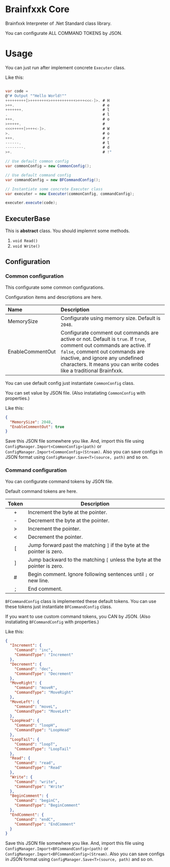 # Brainfxxk Core

Brainfxxk Interpreter of .Net Standard class library.

You can configurate ALL COMMAND TOKENS by JSON.

# Usage

You can just run after implement concrete `Executer` class.

Like this:

```csharp

var code = 
@"# Output ""Hello World!""
+++++++++[>++++++++>+++++++++++>+++<<<-]>. # H
>++.                                       # e
+++++++.                                   # l
.                                          # l
+++.                                       # o
>+++++.                                    #  
<<<+++++[>+++<-]>.                         # W
>.                                         # o
+++.                                       # r
------.                                    # l
--------.                                  # d
>+.                                        # !"

// Use default common config
var commonConfig = new CommonConfig();

// Use default command config
var commandConfig = new BFCommandConfig();

// Instantiate some concrete Executer class
var executer = new Executer(commonConfig, commandConfig);

executer.execute(code);

```


## ExecuterBase

This is **abstract** class. You should implemnt some methods.

1. `void Read()`
1. `void Write()`

## Configuration

### Common configuration

This configurate some common configurations.

Configuration items and descriptions are here.

|Name|Description|
|:--|:--|
|MemorySize|Configurate using memory size. Default is `2048`.|
|EnableCommentOut|Configurate comment out commands are active or not. Default is `true`. If `true`, comment out commands are active. If `false`, comment out commands are inactive, and ignore any undefined characters. It means you can write codes like a traditional Brainfxxk.|

You can use default config just instantiate `CommonConfig` class.

You can set value by JSON file.
(Also instatiating `CommonConfig` with properties.)

Like this:

```json
{
  "MemorySize": 2048,
  "EnableCommentOut": true
}
```

Save this JSON file somewhere you like. And, import this file using `ConfigManager.Import<CommonConfig>(path)` or `ConfigManager.Import<CommonConfig>(Stream)`.
Also you can save configs in JSON format using `ConfigManager.Save<T>(source, path)` and so on.


### Command configuration

You can configurate command tokens by JSON file.

Default command tokens are here. 

|Token|Description|
|:-:|---|
|+|Increment the byte at the pointer.|
|-|Decrement the byte at the pointer.|
|>|Increment the pointer.|
|<|Decrement the pointer.|
|[|Jump forward past the matching `]` if the byte at the pointer is zero.|
|]|Jump backward to the matching `[` unless the byte at the pointer is zero.|
|#|Begin comment. Ignore following sentences until `;` or new line.|
|;|End comment.|

`BFCommandConfig` class is implemented these default tokens. You can use these tokens just instantiate `BFCommandConfig` class.

If you want to use custom command tokens, you CAN by JSON.
(Also instatiating `BFCommandConfig` with properties.)

Like this:

```json
{
  "Increment": {
    "Command": "inc",
    "CommandType": "Increment"
  },
  "Decrement": {
    "Command": "dec",
    "CommandType": "Decrement"
  },
  "MoveRight": {
    "Command": "moveR",
    "CommandType": "MoveRight"
  },
  "MoveLeft": {
    "Command": "moveL",
    "CommandType": "MoveLeft"
  },
  "LoopHead": {
    "Command": "loopH",
    "CommandType": "LoopHead"
  },
  "LoopTail": {
    "Command": "loopT",
    "CommandType": "LoopTail"
  },
  "Read": {
    "Command": "read",
    "CommandType": "Read"
  },
  "Write": {
    "Command": "write",
    "CommandType": "Write"
  },
  "BeginComment": {
    "Command": "beginC",
    "CommandType": "BeginComment"
  },
  "EndComment": {
    "Command": "endC",
    "CommandType": "EndComment"
  }
}
```

Save this JSON file somewhere you like. And, import this file using `ConfigManager.Import<BFCommandConfig>(path)` or `ConfigManager.Import<BFCommandConfig>(Stream)`.
Also you can save configs in JSON format using `ConfigManager.Save<T>(source, path)` and so on.
